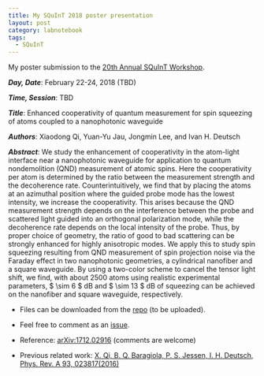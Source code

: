 ```yaml
---
title: My SQuInT 2018 poster presentation
layout: post
category: labnotebook
tags:
  - SQuInT
---
```


My poster submission to the [20th Annual SQuInT Workshop](http://squint.unm.edu/events/2018.html).

***Day, Date***: February 22-24, 2018 (TBD)

***Time, Session***: TBD

***Title***: Enhanced cooperativity of quantum measurement for spin squeezing of atoms coupled to a nanophotonic waveguide

***Authors***: Xiaodong Qi, Yuan-Yu Jau, Jongmin Lee, and Ivan H. Deutsch

***Abstract***:
We study the enhancement of cooperativity in the atom-light interface near a nanophotonic waveguide for application to quantum nondemolition (QND) measurement of atomic spins.  Here the cooperativity per atom is determined by the ratio between the measurement strength and the decoherence rate.  Counterintuitively, we find that by placing the atoms at an azimuthal position where the guided probe mode has the lowest intensity, we increase the cooperativity.  This arises because the QND measurement strength depends on the interference between the probe and scattered light guided into an orthogonal polarization mode, while the decoherence rate depends on the local intensity of the probe.  Thus, by proper choice of geometry, the ratio of good to bad scattering can be strongly enhanced for highly anisotropic modes. We apply this to study spin squeezing resulting from QND measurement of spin projection noise via the Faraday effect in two nanophotonic geometries, a cylindrical nanofiber and a square waveguide.  By using a two-color scheme to cancel the tensor light shift, we find, with about 2500 atoms using realistic experimental parameters, $ \\sim 6 $ dB and $ \\sim 13 $ dB of squeezing can be achieved on the nanofiber and square waveguide, respectively.

+ Files can be downloaded from the [repo](https://github.com/i2000s/2018SQuInT-EnhancedCooperativityForSpinSqueezing/releases) (to be uploaded).

+ Feel free to comment as an [issue](https://github.com/i2000s/2018SQuInT-EnhancedCooperativityForSpinSqueezing/issues).

+ Reference: [arXiv:1712.02916](https://arxiv.org/abs/1712.02916) (comments are welcome)

+ Previous related work: [X. Qi, B. Q. Baragiola, P. S. Jessen, I. H. Deutsch, Phys. Rev. A 93, 023817(2016)](http://journals.aps.org/pra/abstract/10.1103/PhysRevA.93.023817)
